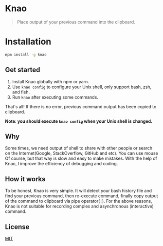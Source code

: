 # Knao
> Place output of your previous command into the clipboard.

# Installation
```bash
npm install -g knao
```

## Get started
1. Install Knao globally with npm or yarn.
2. Use `knao config` to configure your Unix shell, only support bash, zsh, and fish.
3. Run `knao` after executing some commands. 

That's all! If there is no error, previous command output has been copied to clipboard.

**Note: you should execute `knao config` when your Unix shell is changed.**

## Why
Some times, we need output of shell to share with other people or search on the Internet(Google, StackOverflow, GitHub and etc). You can use mouse Of course, but that way is slow and easy to make mistakes. With the help of Knao, I improve the efficiency of debugging and coding.

## How it works
To be honest, Knao is very simple. It will detect your bash history file and find your previous command, then re-execute command, finally copy output of the command to clipboard via pipe operator(`|`). For the above reasons, Knao is not suitable for recording complex and asynchronous (interactive) command.

## License
[MIT](/LICENSE)
